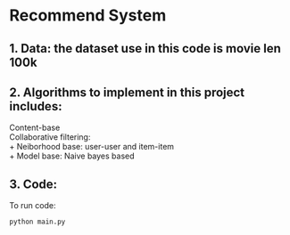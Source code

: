 # Recommend System
## 1. Data: the dataset use in this code is movie len 100k
## 2. Algorithms to implement in this project includes:
Content-base  
Collaborative filtering:  
    + Neiborhood base: user-user and item-item  
    + Model base: Naive bayes based  

## 3. Code:
To run code: 
```
python main.py
```